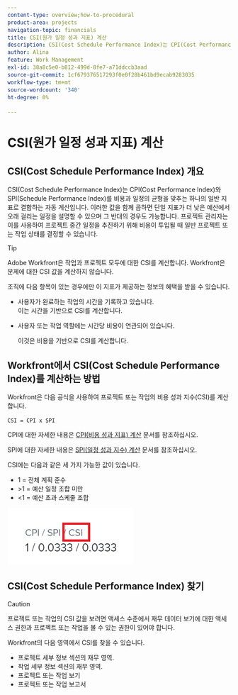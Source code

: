 ```yaml
---
content-type: overview;how-to-procedural
product-area: projects
navigation-topic: financials
title: CSI(원가 일정 성과 지표) 계산
description: CSI(Cost Schedule Performance Index)는 CPI(Cost Performance Index)와 SPI(Schedule Performance Index)를 비용과 일정의 균형을 맞추는 하나의 일반 지표로 결합하는 자동 계산입니다.
author: Alina
feature: Work Management
exl-id: 38a8c5e0-b812-499d-8fe7-a71ddccb3aad
source-git-commit: 1cf679376517293f0e0f28b461bd9ecab9283035
workflow-type: tm+mt
source-wordcount: '340'
ht-degree: 0%

---
```


# CSI(원가 일정 성과 지표) 계산

<!--
<p data-mc-conditions="QuicksilverOrClassic.Draft mode">(NOTE: Linked to the product. Do not change link.) </p>
-->

## CSI(Cost Schedule Performance Index) 개요

CSI(Cost Schedule Performance Index)는 CPI(Cost Performance Index)와 SPI(Schedule Performance Index)를 비용과 일정의 균형을 맞추는 하나의 일반 지표로 결합하는 자동 계산입니다. 이러한 값을 함께 곱하면 단일 지표가 더 낮은 예산에서 오래 걸리는 일정을 설명할 수 있으며 그 반대의 경우도 가능합니다. 프로젝트 관리자는 이를 사용하여 프로젝트 중간 일정을 추진하기 위해 비용이 투입될 때 일반 프로젝트 또는 작업 상태를 결정할 수 있습니다.

>[!TIP]
>
>Adobe Workfront은 작업과 프로젝트 모두에 대한 CSI를 계산합니다. Workfront은 문제에 대한 CSI 값을 계산하지 않습니다.

조직에 다음 항목이 있는 경우에만 이 지표가 제공하는 정보의 혜택을 받을 수 있습니다.

* 사용자가 완료하는 작업의 시간을 기록하고 있습니다.\
  이는 시간을 기반으로 CSI를 계산합니다.
* 사용자 또는 작업 역할에는 시간당 비용이 연관되어 있습니다. 

  이것은 비용을 기반으로 CSI를 계산합니다.

## Workfront에서 CSI(Cost Schedule Performance Index)를 계산하는 방법

Workfront은 다음 공식을 사용하여 프로젝트 또는 작업의 비용 성과 지수(CSI)를 계산합니다.

`CSI = CPI x SPI`

CPI에 대한 자세한 내용은 [CPI(비용 성과 지표) 계산](../../../manage-work/projects/project-finances/calculate-cpi.md) 문서를 참조하십시오.

SPI에 대한 자세한 내용은 [SPI(일정 성과 지수) 계산](../../../manage-work/projects/project-finances/calculate-spi.md) 문서를 참조하십시오.

CSI에는 다음과 같은 세 가지 가능한 값이 있습니다.

* 1 = 전체 계획 준수
* \>1 = 예산 일정 조합 미만
* &lt;1 = 예산 초과 스케줄 조합

![](assets/csi-highlighted.png)

## CSI(Cost Schedule Performance Index) 찾기

>[!CAUTION]
>
>프로젝트 또는 작업의 CSI 값을 보려면 액세스 수준에서 재무 데이터 보기에 대한 액세스 권한과 프로젝트 또는 작업을 볼 수 있는 권한이 있어야 합니다.

Workfront의 다음 영역에서 CSI를 찾을 수 있습니다.

* 프로젝트 세부 정보 섹션의 재무 영역.
* 작업 세부 정보 섹션의 재무 영역.
* 프로젝트 또는 작업 보기
* 프로젝트 또는 작업 보고서
